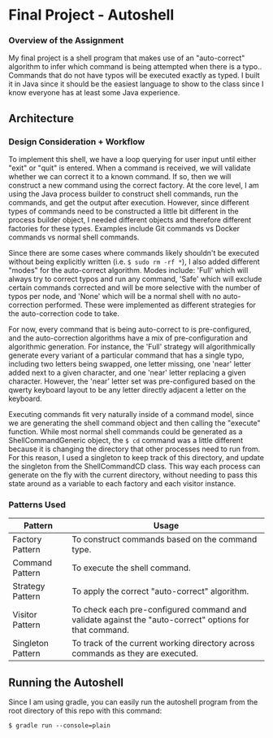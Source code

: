 # Final Project - Autoshell

### Overview of the Assignment

My final project is a shell program that makes use of an "auto-correct" algorithm to infer which command is being attempted when there is a typo..
Commands that do not have typos will be executed exactly as typed. I built it in Java since it should be the easiest language to show to the class since I know everyone has at least some Java experience.

## Architecture
### Design Consideration + Workflow
To implement this shell, we have a loop querying for user input until either "exit" or "quit" is entered. When a command is received, we will validate whether we can correct it to a known command. If so, then we will construct a new command using the correct factory. At the core level, I am using the Java process builder to construct shell commands, run the commands, and get the output after execution. However, since different types of commands need to be constructed a little bit different in the process builder object, I needed different objects and therefore different factories for these types. Examples include Git commands vs Docker commands vs normal shell commands.
 
Since there are some cases where commands likely shouldn't be executed without being explicitly written (i.e. `$ sudo rm -rf *`), I also added different "modes" for the auto-correct algorithm. Modes include: 'Full' which will always try to correct typos and run any command, 'Safe' which will exclude certain commands corrected and will be more selective with the number of typos per node, and 'None' which will be a normal shell with no auto-correction performed. These were implemented as different strategies for the auto-correction code to take.

For now, every command that is being auto-correct to is pre-configured, and the auto-correction algorithms have a mix of pre-configuration and algorithmic generation. For instance, the 'Full' strategy will algorithmically generate every variant of a particular command that has a single typo, including two letters being swapped, one letter missing, one 'near' letter added next to a given character, and one 'near' letter replacing a given character. However, the 'near' letter set was pre-configured based on the qwerty keyboard layout to be any letter directly adjacent a letter on the keyboard.

Executing commands fit very naturally inside of a command model, since we are generating the shell command object and then calling the "execute" function. While most normal shell commands could be generated as a ShellCommandGeneric object, the `$ cd` command was a little different because it is changing the directory that other processes need to run from. For this reason, I used a singleton to keep track of this directory, and update the singleton from the ShellCommandCD class. This way each process can generate on the fly with the current directory, without needing to pass this state around as a variable to each factory and each visitor instance.

### Patterns Used
|Pattern|Usage|
|--|--|
Factory Pattern|To construct commands based on the command type. 
Command Pattern|To execute the shell command.
Strategy Pattern|To apply the correct "auto-correct" algorithm.
Visitor Pattern|To check each pre-configured command and validate against the "auto-correct" options for that command.
Singleton Pattern|To track of the current working directory across commands as they are executed.

## Running the Autoshell

Since I am using gradle, you can easily run the autoshell program from the root directory of this repo with this command: 
```
$ gradle run --console=plain
```

